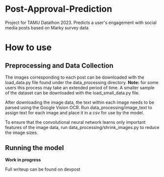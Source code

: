 # Post-Approval-Prediction
Project for TAMU Datathon 2023. Predicts a user's engagement with social media posts based on Marky survey data

# How to use
## Preprocessing and Data Collection
The images corresponding to each post can be downloaded with the load_data.py file found under the data_processing directory.
**Note:** for some users this process may take an extended period of time. A smaller sample of the dataset can be downloaded with the load_small_data.py file.

After downloading the image data, the text within each image needs to be parsed using the Google Vision OCR. Run data_processing/image_text to assign text for each image and place it in a csv for use by the model.

To ensure that the convolutional neural network learns only important features of the image data, run data_processing/shrink_images.py to reduce the image sizes.

## Running the model

**Work in progress**

Full writeup can be found on devpost
